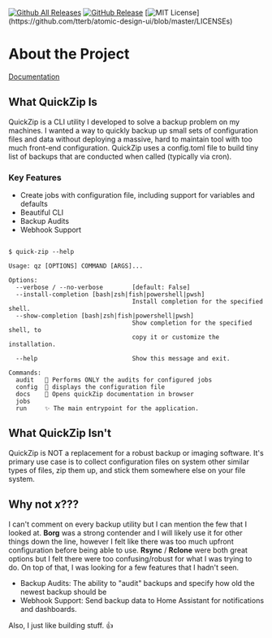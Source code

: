 [![Github All Releases](https://img.shields.io/github/downloads/hay-kot/quick_zip/total.svg)]()
[![GitHub Release](https://img.shields.io/github/release/hay-kot/quick_zip.svg?style=flat)]()
[![MIT License](https://img.shields.io/apm/l/atomic-design-ui.svg?)](https://github.com/tterb/atomic-design-ui/blob/master/LICENSEs)

# About the Project

[Documentation](https://hay-kot.github.io/quick-zip-cli/)

## What QuickZip Is
QuickZip is a CLI utility I developed to solve a backup problem on my machines. I wanted a way to quickly backup up small sets of configuration files and data without deploying a massive, hard to maintain tool with too much front-end configuration. QuickZip uses a config.toml file to build tiny list of backups that are conducted when called (typically via cron). 

### Key Features
 - Create jobs with configuration file, including support for variables and defaults
 - Beautiful CLI
 - Backup Audits
 - Webhook Support


```console

$ quick-zip --help

Usage: qz [OPTIONS] COMMAND [ARGS]...

Options:
  --verbose / --no-verbose        [default: False]
  --install-completion [bash|zsh|fish|powershell|pwsh]
                                  Install completion for the specified shell.
  --show-completion [bash|zsh|fish|powershell|pwsh]
                                  Show completion for the specified shell, to
                                  copy it or customize the installation.

  --help                          Show this message and exit.

Commands:
  audit   🧐 Performs ONLY the audits for configured jobs
  config  📄 displays the configuration file
  docs    💬 Opens quickZip documentation in browser
  jobs
  run     ✨ The main entrypoint for the application.

```


## What QuickZip Isn't
QuickZip is NOT a replacement for a robust backup or imaging software. It's primary use case is to collect configuration files on system other similar types of files, zip them up, and stick them somewhere else on your file system. 

## Why not *x*???
I can't comment on every backup utility but I can mention the few that I looked at. **Borg** was a strong contender and I will likely use it for other things down the line, however I felt like there was too much upfront configuration before being able to use. **Rsync** / **Rclone** were both great options but I felt there were too confusing/robust for what I was trying to do. On top of that, I was looking for a few features that I hadn't seen. 

- Backup Audits: The ability to "audit" backups and specify how old the newest backup should be 
- Webhook Support: Send backup data to Home Assistant for notifications and dashboards. 

Also, I just like building stuff. 👍

